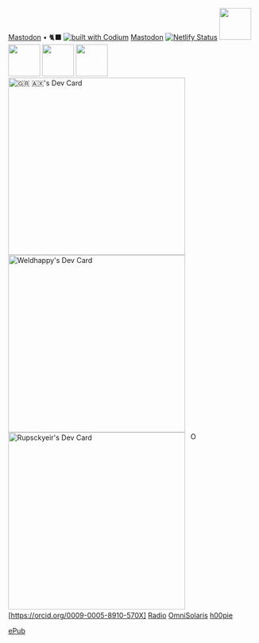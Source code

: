 <a rel="me" href="https://fosstodon.org/@muse">Mastodon</a> • 🐈‍⬛ [![built with Codium](https://codeium.com/badges/main)](https://codeium.com)
<a rel="me" href="https://mastodon.social/@Weldhappy">Mastodon</a>
[![Netlify Status](https://api.netlify.com/api/v1/badges/606fbd50-7b60-4576-9f23-5871ff015f58/deploy-status)](https://app.netlify.com/sites/weldhappy/deploys)
<a title="Install github Raycast Extension" href="https://www.raycast.com/raycast/github" previewlistener="true"><img src="https://www.raycast.com/raycast/github/install_button@2x.png?v=1.1" height="64" alt="" style="height: 64px;"></a>
<a title="Install asana Raycast Extension" href="https://www.raycast.com/raycast/asana" previewlistener="true"><img src="https://www.raycast.com/raycast/asana/install_button@2x.png?v=1.1" height="64" alt="" style="height: 64px;"></a>
<a title="Install browser-bookmarks Raycast Extension" href="https://www.raycast.com/raycast/browser-bookmarks" previewlistener="true"><img src="https://www.raycast.com/raycast/browser-bookmarks/install_button@2x.png?v=1.1" height="64" alt="" style="height: 64px;"></a>
<a title="Install google-workspace Raycast Extension" href="https://www.raycast.com/raycast/google-workspace" previewlistener="true"><img src="https://www.raycast.com/raycast/google-workspace/install_button@2x.png?v=1.1" height="64" alt="" style="height: 64px;"></a>
<a href="https://app.daily.dev/h00pie"><img src="https://api.daily.dev/devcards/v2/bkGR7js0ObMXNwqKr9eyb.png?type=default&r=75f" width="356" alt="🇬🇷 🇦🇽's Dev Card"/></a>
<a href="https://app.daily.dev/weldhappy"><img src="https://api.daily.dev/devcards/v2/4zK3M5K2kmGMMYHtM8Vn7.png?type=default&r=jlj" width="356" alt="Weldhappy's Dev Card"/></a>
<a href="https://app.daily.dev/rupsckyeir"><img src="https://api.daily.dev/devcards/v2/mcinnkxnsWdG0FvZVsykL.png?r=rlf&type=default" width="356" alt="Rupsckyeir's Dev Card"/></a>
    <a
    id="cy-effective-orcid-url"
    class="underline"
     href="https://orcid.org/0009-0005-8910-570X"
     target="orcid.widget"
     rel="me noopener noreferrer"
     style="vertical-align: top">
     <img
        src="https://orcid.org/sites/default/files/images/orcid_16x16.png"
        style="width: 1em; margin-inline-start: 0.5em"
        alt="ORCID iD icon"/>
      [https://orcid.org/0009-0005-8910-570X]
    </a>
<a href="https://zello.me/k/iP3QL">Radio</a>
<a rel="me"
href="https://bandcamp.com/EmbeddedPlayer/album=1444126517/size=large/bgcol=333333/linkcol=4ec5ec/transparent=true">OmniSolaris</a>
<a rel="me"
href="https://us.soundon.global/artist/bio/h00pie">h00pie</a>

<a rel="me" href="https://Throne.com/Weldhappy">ePub</a>
